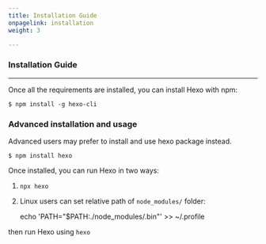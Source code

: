 ```yaml
---
title: Installation Guide
onpagelink: installation
weight: 3

---
```


### **Installation Guide**
------------------

Once all the requirements are installed, you can install Hexo with npm:

    $ npm install -g hexo-cli

### Advanced installation and usage

Advanced users may prefer to install and use hexo package instead.

    $ npm install hexo

Once installed, you can run Hexo in two ways:

1.  `npx hexo` 
2.  Linux users can set relative path of `node_modules/` folder:

    echo 'PATH="$PATH:./node_modules/.bin"' >> ~/.profile

then run Hexo using `hexo`
